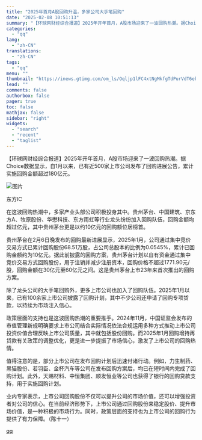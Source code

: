 ```yaml
---
title: "2025年首月A股回购升温，多家公司大手笔回购"
date: "2025-02-08 10:51:13"
summary: "【环球网财经综合报道】2025年开年首月，A股市场迎来了一波回购热潮。据Choice数据显示，自1月..."
categories:
  - "qq"
lang:
  - "zh-CN"
translations:
  - "zh-CN"
tags:
  - "qq"
menu: ""
thumbnail: "https://inews.gtimg.com/om_ls/Oqljp1lFC4xtNgMkfgTdPurVdT6ekZE6_YdNiQ3oKGZM0AA_640360/0"
lead: ""
comments: false
authorbox: false
pager: true
toc: false
mathjax: false
sidebar: "right"
widgets:
  - "search"
  - "recent"
  - "taglist"
---
```


【环球网财经综合报道】2025年开年首月，A股市场迎来了一波回购热潮。据Choice数据显示，自1月以来，已有近500家上市公司发布了回购进展公告，累计实施回购金额超过180亿元。

![图片](https://inews.gtimg.com/om_bt/OH7F5r4eQ957A70H6huM_WRnm7pcFva5tSRZNjxVz57AwAA/641)

东方IC

在这波回购热潮中，多家产业头部公司积极投身其中。贵州茅台、中国建筑、京东方A、牧原股份、华懋科技、东方雨虹等行业龙头纷纷加入回购队伍，回购金额均超过亿元，其中贵州茅台更是以约10亿元的回购额位居榜首。

贵州茅台在2月6日晚发布的回购最新进展显示，2025年1月，公司通过集中竞价交易方式已累计回购股份68.51万股，占公司总股本的比例为0.0545%，累计已回购金额约为10亿元。据此前披露的回购方案，贵州茅台计划以自有资金通过集中竞价交易方式回购股份，用于注销并减少注册资本，回购价格不超过1771.90元/股，回购金额在30亿元至60亿元之间。这是贵州茅台上市23年来首次推出的回购方案。

除了龙头公司的大手笔回购外，更多上市公司也加入了回购队伍。2025年1月以来，已有100余家上市公司披露了回购计划，其中不少公司还申请了回购专项贷款，以持续为市场注入信心。

政策层面的支持也是这波回购热潮的重要推手。2024年11月，中国证监会发布的市值管理新规明确要求上市公司结合实际情况依法合规运用多种方式推动上市公司投资价值合理反映上市公司质量，其中就包括股份回购。而2025年1月回购增持再贷款有关政策的调整优化，更是进一步提振了市场信心，激发了上市公司的回购热情。

值得注意的是，部分上市公司在发布回购计划后迅速付诸行动。例如，力生制药、黑猫股份、若羽臣、金杯汽车等公司在发布回购方案后，均已在短时间内完成了回购计划。此外，天赐材料、中恒集团、顺发恒业等公司也获得了银行的回购贷款支持，用于实施回购计划。

业内专家表示，上市公司回购股份不仅可以提升公司的市场价值，还可以增强投资者对公司的信心。在当前经济形势下，上市公司通过回购股份来稳定股价、提升市场价值，是一种积极的市场行为。同时，政策层面的支持也为上市公司的回购行为提供了有力保障。（陈十一）

[qq](https://new.qq.com/rain/a/20250208A02VU600)
